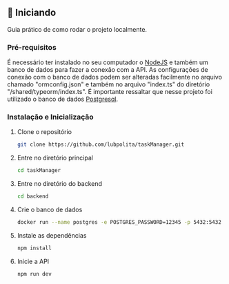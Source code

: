 
<!-- GETTING STARTED -->
## :rocket: Iniciando

Guia prático de como rodar o projeto localmente.

### Pré-requisitos

É necessário ter instalado no seu computador o [NodeJS](https://nodejs.org/en/) e também um banco de dados para fazer a conexão com a API. 
As configurações de conexão com o banco de dados podem ser alteradas facilmente no arquivo chamado "ormconfig.json" e também no arquivo "index.ts" do diretório "/shared/typeorm/index.ts". 
É importante ressaltar que nesse projeto foi utilizado o banco de dados [Postgresql](https://www.postgresql.org/).

### Instalação e Inicialização

1. Clone o repositório
   ```sh
   git clone https://github.com/lubpolita/taskManager.git
   ```
2. Entre no diretório principal 
   ```sh
   cd taskManager
   ```
3. Entre no diretório do backend 
   ```sh
   cd backend
   ```
4. Crie o banco de dados
   ```sh
   docker run --name postgres -e POSTGRES_PASSWORD=12345 -p 5432:5432 -d postgres
   ```
5. Instale as dependências
   ```sh
   npm install
   ```
6. Inicie a API
   ```sh
   npm run dev
   ```
